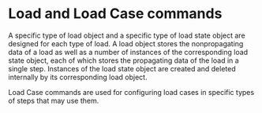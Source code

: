 # Load and Load Case commands

A specific type of load object and a specific type of load state object are designed for each type of load. A load object stores the nonpropagating data of a load as well as a number of instances of the corresponding load state object, each of which stores the propagating data of the load in a single step. Instances of the load state object are created and deleted internally by its corresponding load object.

Load Case commands are used for configuring load cases in specific types of steps that may use them.